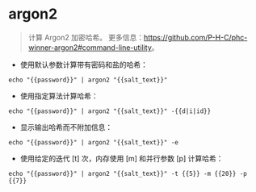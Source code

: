 # argon2

> 计算 Argon2 加密哈希。
> 更多信息：<https://github.com/P-H-C/phc-winner-argon2#command-line-utility>。

- 使用默认参数计算带有密码和盐的哈希：

`echo "{{password}}" | argon2 "{{salt_text}}"`

- 使用指定算法计算哈希：

`echo "{{password}}" | argon2 "{{salt_text}}" -{{d|i|id}}`

- 显示输出哈希而不附加信息：

`echo "{{password}}" | argon2 "{{salt_text}}" -e`

- 使用给定的迭代 [t] 次，内存使用 [m] 和并行参数 [p] 计算哈希：

`echo "{{password}}" | argon2 "{{salt_text}}" -t {{5}} -m {{20}} -p {{7}}`